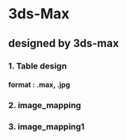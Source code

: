# 3ds-Max

## designed by 3ds-max

 ### 1. Table design
  #### format : .max, .jpg
 ### 2. image_mapping
 ### 3. image_mapping1
